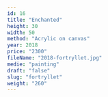 ```yaml
---
id: 16
title: "Enchanted"
height: 30
width: 50
method: "Acrylic on canvas"
year: 2018
price: "2300"
fileName: "2018-fortryllet.jpg"
medie: "painting"
draft: "false"
slug: "fortryllet"
weight: "260"
---
```

